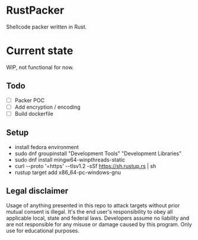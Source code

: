 # RustPacker
Shellcode packer written in Rust.

# Current state
WIP, not functional for now.

## Todo
- [ ] Packer POC
- [ ] Add encryption / encoding
- [ ] Build dockerfile

## Setup
- install fedora environment
- sudo dnf groupinstall "Development Tools" "Development Libraries"
- sudo dnf install mingw64-winpthreads-static
- curl --proto '=https' --tlsv1.2 -sSf https://sh.rustup.rs | sh
- rustup target add x86_64-pc-windows-gnu

## Legal disclaimer
Usage of anything presented in this repo to attack targets without prior mutual consent is illegal. It's the end user's responsibility to obey all applicable local, state and federal laws. Developers assume no liability and are not responsible for any misuse or damage caused by this program. Only use for educational purposes.
